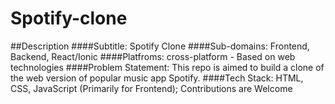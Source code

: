 # Spotify-clone
##Description
####Subtitle: Spotify Clone
####Sub-domains: Frontend, Backend, React/Ionic
####Platfroms: cross-platform - Based on web technologies
####Problem Statement: This repo is aimed to build a clone of the web version of popular music app Spotify.
####Tech Stack: HTML, CSS, JavaScript (Primarily for Frontend);
Contributions are Welcome  
